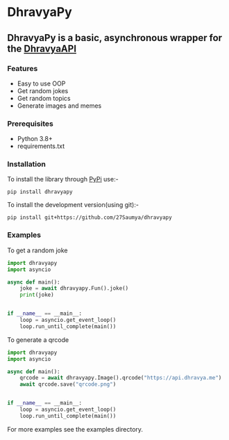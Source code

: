 # DhravyaPy

## DhravyaPy is a basic, asynchronous wrapper for the [DhravyaAPI](https://api.dhravya.me)

### Features
  * Easy to use OOP
  * Get random jokes
  * Get random topics
  * Generate images and memes

### Prerequisites
  * Python 3.8+
  * requirements.txt

### Installation
To install the library through [PyPi](pypi.org) use:-
```
pip install dhravyapy
```

To install the development version(using git):-
```
pip install git+https://github.com/27Saumya/dhravyapy
```

### Examples
To get a random joke
```py
import dhravyapy
import asyncio

async def main():
    joke = await dhravyapy.Fun().joke()
    print(joke)


if __name__ == __main__:
    loop = asyncio.get_event_loop()
    loop.run_until_complete(main())
```

To generate a qrcode
```py
import dhravyapy
import asyncio

async def main():
    qrcode = await dhravyapy.Image().qrcode("https://api.dhravya.me")
    await qrcode.save("qrcode.png")


if __name__ == __main__:
    loop = asyncio.get_event_loop()
    loop.run_until_complete(main())
```

For more examples see the examples directory.

